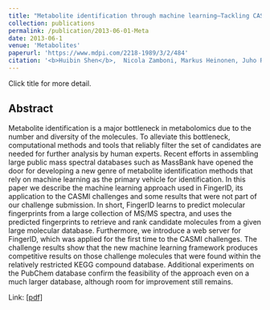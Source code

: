 ```yaml
---
title: "Metabolite identification through machine learning—Tackling CASMI challenge using fingerID"
collection: publications
permalink: /publication/2013-06-01-Meta
date: 2013-06-1
venue: 'Metabolites'
paperurl: 'https://www.mdpi.com/2218-1989/3/2/484'
citation: '<b>Huibin Shen</b>,  Nicola Zamboni, Markus Heinonen, Juho Rousu. (2013). &quot;Metabolite identification through machine learning—Tackling CASMI challenge using fingerID&quot; <i>Metabolites</i>'
---
```



Click title for more detail.

## Abstract

Metabolite identification is a major bottleneck in metabolomics due to the number and diversity of the molecules. To alleviate this bottleneck, computational methods and tools that reliably filter the set of candidates are needed for further analysis by human experts. Recent efforts in assembling large public mass spectral databases such as MassBank have opened the door for developing a new genre of metabolite identification methods that rely on machine learning as the primary vehicle for identification. In this paper we describe the machine learning approach used in FingerID, its application to the CASMI challenges and some results that were not part of our challenge submission. In short, FingerID learns to predict molecular fingerprints from a large collection of MS/MS spectra, and uses the predicted fingerprints to retrieve and rank candidate molecules from a given large molecular database. Furthermore, we introduce a web server for FingerID, which was applied for the first time to the CASMI challenges. The challenge results show that the new machine learning framework produces competitive results on those challenge molecules that were found within the relatively restricted KEGG compound database. Additional experiments on the PubChem database confirm the feasibility of the approach even on a much larger database, although room for improvement still remains.

Link: [[pdf]](https://www.mdpi.com/2218-1989/3/2/484/pdf)